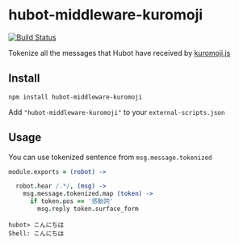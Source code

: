 # hubot-middleware-kuromoji
[![Build Status](https://travis-ci.org/hoto17296/hubot-middleware-kuromoji.svg)](https://travis-ci.org/hoto17296/hubot-middleware-kuromoji)

Tokenize all the messages that Hubot have received by [kuromoji.js](https://www.npmjs.com/package/kuromoji)

## Install
```
npm install hubot-middleware-kuromoji
```

Add `"hubot-middleware-kuromoji"` to your `external-scripts.json`

## Usage
You can use tokenized sentence from `msg.message.tokenized`

``` coffee
module.exports = (robot) ->

  robot.hear /.*/, (msg) ->
    msg.message.tokenized.map (token) ->
      if token.pos == '感動詞'
        msg.reply token.surface_form
```

```
hubot> こんにちは
Shell: こんにちは
```
